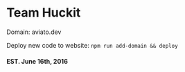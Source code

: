 # Team Huckit

Domain: aviato.dev

Deploy new code to website: `npm run add-domain && deploy`

#### EST. June 16th, 2016